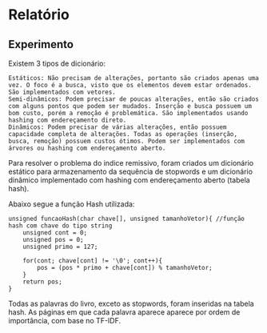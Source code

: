 # Relatório
## Experimento
Existem 3 tipos de dicionário:

    Estáticos: Não precisam de alterações, portanto são criados apenas uma vez. O foco é a busca, visto que os elementos devem estar ordenados. São implementados com vetores.
    Semi-dinâmicos: Podem precisar de poucas alterações, então são criados com alguns pontos que podem ser mudados. Inserção e busca possuem um bom custo, porém a remoção é problemática. São implementados usando hashing com endereçamento direto.
    Dinâmicos: Podem precisar de várias alterações, então possuem capacidade completa de alterações. Todas as operações (inserção, busca, remoção) possuem custos ótimos. Podem ser implementados com árvores ou hashing com endereçamento aberto.

Para resolver o problema do indice remissivo, foram criados um dicionário estático para armazenamento da sequência de stopwords e um dicionário dinâmico implementado com hashing com endereçamento aberto (tabela hash).

Abaixo segue a função Hash utilizada:
```
unsigned funcaoHash(char chave[], unsigned tamanhoVetor){ //função hash com chave do tipo string
    unsigned cont = 0;
    unsigned pos = 0;
    unsigned primo = 127;

    for(cont; chave[cont] != '\0'; cont++){
        pos = (pos * primo + chave[cont]) % tamanhoVetor;
    }
    return pos;
}
```
Todas as palavras do livro, exceto as stopwords, foram inseridas na tabela hash. As páginas em que cada palavra aparece aparece por ordem de importância, com base no TF-IDF.
